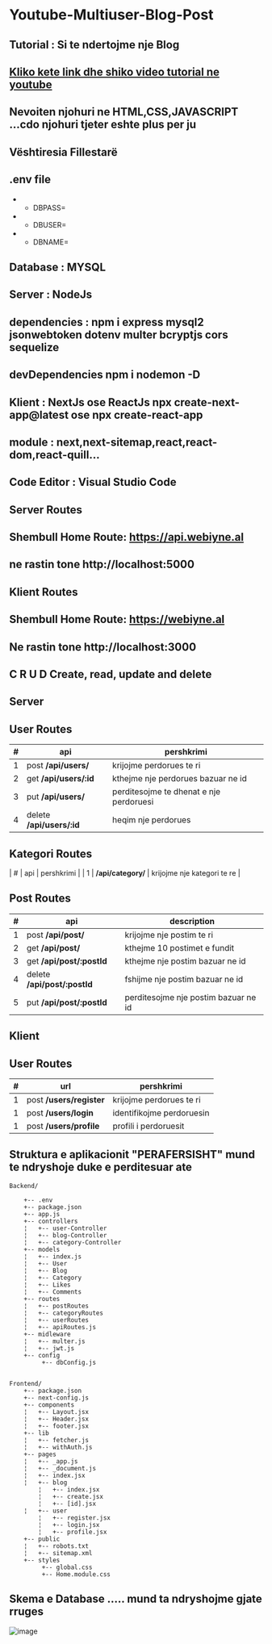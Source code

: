 # Youtube-Multiuser-Blog-Post
## Tutorial : Si te ndertojme nje Blog 
## [Kliko kete link dhe shiko video tutorial ne youtube ](https://www.youtube.com/watch?v=OuHrKgbNvyM&list=PLVfIbV1AvJy9WJ_BeXMDmJYOX9dLUWgYs)
## Nevoiten njohuri ne HTML,CSS,JAVASCRIPT ...cdo njohuri tjeter eshte plus per ju
## Vështiresia Fillestarë

## .env file
* * DBPASS=
* * DBUSER=
* * DBNAME=

## Database : MYSQL

## Server  : NodeJs 
## dependencies : npm i express mysql2 jsonwebtoken dotenv multer bcryptjs cors sequelize  
## devDependencies  npm i nodemon -D

## Klient : NextJs ose ReactJs  npx create-next-app@latest  ose  npx create-react-app 
## module : next,next-sitemap,react,react-dom,react-quill...
## Code Editor : Visual Studio Code

## Server Routes
## Shembull Home Route: https://api.webiyne.al 
## ne rastin tone  http://localhost:5000

## Klient Routes
## Shembull Home Route: https://webiyne.al 
## Ne rastin tone  http://localhost:3000

##  C R U D  Create, read, update and delete 

## Server
## User Routes
| #     | api         | pershkrimi |
|------ | ----------- | ----------- |
| 1 | post **/api/users/** | krijojme perdorues te ri |
| 2 | get **/api/users/:id** | kthejme nje perdorues bazuar ne id |
| 3 | put **/api/users/** | perditesojme te dhenat e nje perdoruesi |
| 4 | delete **/api/users/:id** | heqim nje perdorues |

## Kategori Routes
| #     | api         | pershkrimi |
| 1 | **/api/category/** | krijojme nje kategori te re |

## Post Routes
| #     | api         | description |
|------ | ----------- | ----------- |
| 1 | post **/api/post/** | krijojme nje postim te ri |
| 2 | get **/api/post/**  | kthejme 10 postimet e fundit |
| 3 | get **/api/post/:postId** | kthejme nje postim bazuar ne id |
| 4 | delete **/api/post/:postId** | fshijme nje postim bazuar ne id|
| 5 | put **/api/post/:postId** | perditesojme nje postim bazuar ne id |


## Klient
## User Routes
| #     | url        | pershkrimi |
|------ | ----------- | ----------- |
| 1 | post **/users/register** | krijojme perdorues te ri |
| 1 | post **/users/login** | identifikojme perdoruesin |
| 1 | post **/users/profile** | profili i perdoruesit |



## Struktura e aplikacionit "PERAFERSISHT" mund te ndryshoje duke e perditesuar ate

	Backend/

        +-- .env
		+-- package.json
		+-- app.js
		+-- controllers
		¦   +-- user-Controller
		¦   +-- blog-Controller
		¦   +-- category-Controller
		+-- models
		¦   +-- index.js
		¦   +-- User
		¦   +-- Blog
		¦   +-- Category
		¦   +-- Likes
		¦   +-- Comments
		+-- routes
		¦   +-- postRoutes
		¦   +-- categoryRoutes
		¦   +-- userRoutes
		¦   +-- apiRoutes.js        
		+-- midleware
		¦   +-- multer.js
		¦   +-- jwt.js
		+-- config
			 +-- dbConfig.js


	Frontend/
		+-- package.json
		+-- next-config.js
		+-- components
        ¦   +-- Layout.jsx  
        ¦   +-- Header.jsx 
        ¦   +-- footer.jsx 
		+-- lib
		¦   +-- fetcher.js
		¦   +-- withAuth.js
		+-- pages
		¦   +-- _app.js
		¦   +-- _document.js
		¦   +-- index.jsx
        ¦   +-- blog 
            ¦   +-- index.jsx 
            ¦   +-- create.jsx 
            ¦   +-- [id].jsx
        ¦   +-- user 
            ¦   +-- register.jsx
            ¦   +-- login.jsx 
            ¦   +-- profile.jsx        
		+-- public
		¦   +-- robots.txt
		¦   +-- sitemap.xml
		+-- styles
			 +-- global.css
             +-- Home.module.css
 

## Skema e Database ..... mund ta ndryshojme gjate rruges

![image](https://user-images.githubusercontent.com/74735042/193402151-77b2707a-be64-42c2-9c54-419d6d5f099d.png)
